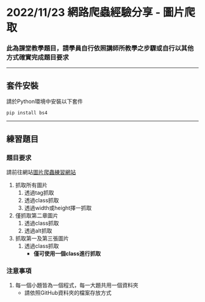 # **2022/11/23 網路爬蟲經驗分享 - 圖片爬取**

### **此為課堂教學題目，請學員自行依照講師所教學之步驟或自行以其他方式確實完成題目要求**

***

## **套件安裝**
請於Python環境中安裝以下套件
```
pip install bs4
```

***

## **練習題目**
### **題目要求**
請前往網站[圖片爬蟲練習網站](https://guo0911.github.io/WebCrawler/Image/)
1. 抓取所有圖片
    1. 透過tag抓取
    2. 透過class抓取
    3. 透過width或height擇一抓取
2. 僅抓取第二章圖片
    1. 透過class抓取
    2. 透過alt抓取
3. 抓取第一及第三張圖片
    1. 透過class抓取
        * **僅可使用一個class進行抓取**

### **注意事項**
1. 每一個小題皆為一個程式，每一大題共用一個資料夾
    * 請依照GitHub資料夾的檔案存放方式
